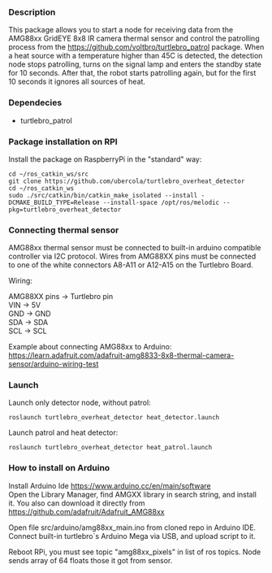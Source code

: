 
### Description

This package allows you to start a node for receiving data from the AMG88xx GridEYE 8x8 IR camera thermal sensor and control the patrolling process from the https://github.com/voltbro/turtlebro_patrol package.  When a heat source with a temperature higher than 45C is detected, the detection node stops patrolling, turns on the signal lamp and enters the standby state for 10 seconds. After that, the robot starts patrolling again, but for the first 10 seconds it ignores all sources of heat.


### Dependecies

- turtlebro_patrol

### Package installation on RPI

Install the package on RaspberryPi in the "standard" way:

```
cd ~/ros_catkin_ws/src
git clone https://github.com/ubercola/turtlebro_overheat_detector
cd ~/ros_catkin_ws
sudo ./src/catkin/bin/catkin_make_isolated --install -DCMAKE_BUILD_TYPE=Release --install-space /opt/ros/melodic --pkg=turtlebro_overheat_detector
```

### Connecting thermal sensor

AMG88xx thermal sensor must be connected to built-in arduino compatible controller via I2C protocol. Wires from AMG88XX pins must be connected to one of the white connectors A8-A11 or A12-A15 on the Turtlebro Board.

Wiring:  

AMG88XX pins -> Turtlebro pin  
VIN -> 5V  
GND -> GND  
SDA -> SDA  
SCL -> SCL  

Example about connecting AMG88xx to Arduino:  
https://learn.adafruit.com/adafruit-amg8833-8x8-thermal-camera-sensor/arduino-wiring-test  


### Launch


Launch only detector node, without patrol:
```
roslaunch turtlebro_overheat_detector heat_detector.launch
```

Launch patrol and heat detector:
```
roslaunch turtlebro_overheat_detector heat_patrol.launch
```

### How to install on Arduino

Install Arduino Ide https://www.arduino.cc/en/main/software  
Open the Library Manager, find AMGXX library in search string, and install it. You also can download it directly from https://github.com/adafruit/Adafruit_AMG88xx  

Open file src/arduino/amg88xx_main.ino from cloned repo in Arduino IDE. Connect built-in turtlebro`s Arduino Mega via USB, and upload script to it.

Reboot RPi, you must see  topic "amg88xx_pixels" in list of ros topics. Node sends array of 64 floats those it got from sensor.

